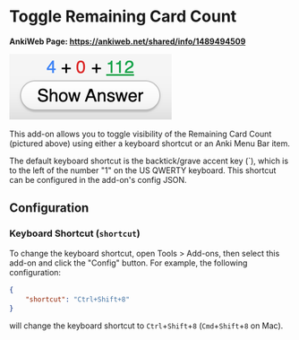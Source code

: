 # Toggle Remaining Card Count

**AnkiWeb Page: https://ankiweb.net/shared/info/1489494509**

![Screenshot of remaining card count in Anki](remaining_card_count.png)

This add-on allows you to toggle visibility of the Remaining Card Count (pictured above) using either a keyboard shortcut or an Anki Menu Bar item.

The default keyboard shortcut is the backtick/grave accent key (`), which is to the left of the number "1" on the US QWERTY keyboard. This shortcut can be configured in the add-on's config JSON.

## Configuration
### Keyboard Shortcut (`shortcut`)
To change the keyboard shortcut, open Tools > Add-ons, then select this add-on and click the "Config" button. For example, the following configuration:
```json
{
    "shortcut": "Ctrl+Shift+8"
}
```
will change the keyboard shortcut to `Ctrl`+`Shift`+`8` (`Cmd`+`Shift`+`8` on Mac).
